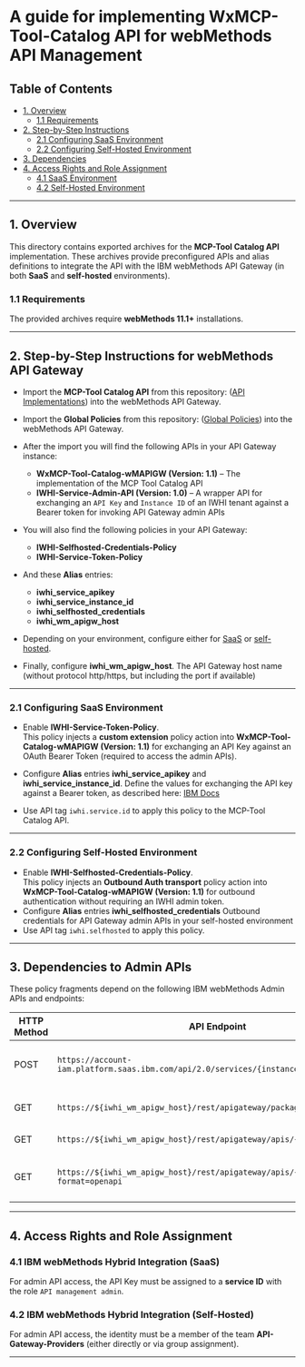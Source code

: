
# A guide for implementing WxMCP-Tool-Catalog API for webMethods API Management

## Table of Contents

- [1. Overview](#1-overview)  
  - [1.1 Requirements](#11-requirements)  
- [2. Step-by-Step Instructions](#2-step-by-step-instructions-for-webmethods-api-gateway)  
  - [2.1 Configuring SaaS Environment](#21-configuring-saas-environment)  
  - [2.2 Configuring Self-Hosted Environment](#22-configuring-self-hosted-environment)  
- [3. Dependencies](#3-dependencies-to-admin-apis)  
- [4. Access Rights and Role Assignment](#4-access-rights-and-role-assignment)  
  - [4.1 SaaS Environment](#41-ibm-webmethods-hybrid-integration-saas)  
  - [4.2 Self-Hosted Environment](#42-ibm-webmethods-hybrid-integration-self-hosted)  

---

## 1. Overview

This directory contains exported archives for the **MCP-Tool Catalog API** implementation. These archives provide preconfigured APIs and alias definitions to integrate the API with the IBM webMethods API Gateway (in both **SaaS** and **self-hosted** environments).

### 1.1 Requirements
The provided archives require **webMethods 11.1+** installations.

---

## 2. Step-by-Step Instructions for webMethods API Gateway

- Import the **MCP-Tool Catalog API** from this repository: ([API Implementations](./exports/WxMCP-wM-APIGateway-Tool-Catalog.zip)) into the webMethods API Gateway.  
- Import the **Global Policies** from this repository: ([Global Policies](./exports/WxMCP-wM-APIGateway-Global_Policies.zip)) into the webMethods API Gateway.  
- After the import you will find the following APIs in your API Gateway instance:  
  - **WxMCP-Tool-Catalog-wMAPIGW (Version: 1.1)** – The implementation of the MCP Tool Catalog API  
  - **IWHI-Service-Admin-API (Version: 1.0)** – A wrapper API for exchanging an `API Key` and `Instance ID` of an IWHI tenant against a Bearer token for invoking API Gateway admin APIs  

- You will also find the following policies in your API Gateway:  
  - **IWHI-Selfhosted-Credentials-Policy**  
  - **IWHI-Service-Token-Policy** 

- And these **Alias** entries:  
  - **iwhi_service_apikey**
  - **iwhi_service_instance_id**
  - **iwhi_selfhosted_credentials**
  - **iwhi_wm_apigw_host**

- Depending on your environment, configure either for [SaaS](#21-configuring-saas-environment) or [self-hosted](#22-configuring-self-hosted-environment).  

- Finally, configure **iwhi_wm_apigw_host**.
 The API Gateway host name (without protocol http/https, but including the port if available)  
---

### 2.1 Configuring SaaS Environment

- Enable **IWHI-Service-Token-Policy**.  
  This policy injects a **custom extension** policy action into **WxMCP-Tool-Catalog-wMAPIGW (Version: 1.1)** for exchanging an API Key against an OAuth Bearer Token (required to access the admin APIs).
- Configure **Alias** entries
**iwhi_service_apikey** and **iwhi_service_instance_id**.
Define the values for exchanging the API key against a Bearer token, as described here: [IBM Docs](https://www.ibm.com/docs/en/hybrid-integration/saas?topic=apis-managing-administration)   
    
 - Use API tag `iwhi.service.id` to apply this policy to the MCP-Tool Catalog API.

---

### 2.2 Configuring Self-Hosted Environment

- Enable **IWHI-Selfhosted-Credentials-Policy**.  
  This policy injects an **Outbound Auth transport** policy action into **WxMCP-Tool-Catalog-wMAPIGW (Version: 1.1)** for outbound authentication without requiring an IWHI admin token.  
-  Configure **Alias** entries 
  **iwhi_selfhosted_credentials** 
  Outbound credentials for API Gateway admin APIs in your self-hosted environment  
- Use API tag `iwhi.selfhosted` to apply this policy.  

---

## 3. Dependencies to Admin APIs

These policy fragments depend on the following IBM webMethods Admin APIs and endpoints:

| **HTTP Method** | **API Endpoint** | **Purpose/Action** |
|-----------------|------------------------------------------------------------------|--------------------------------------|
| POST            | `https://account-iam.platform.saas.ibm.com/api/2.0/services/{instanceId}/apikeys/token` | Exchange API key for a Bearer token (SaaS only) |
| GET             | `https://${iwhi_wm_apigw_host}/rest/apigateway/packages/{packageId}` | Get details about an API product |
| GET             | `https://${iwhi_wm_apigw_host}/rest/apigateway/apis/{apiId}` | Retrieve API metadata |
| GET             | `https://${iwhi_wm_apigw_host}/rest/apigateway/apis/{apiId}?format=openapi` | Download OpenAPI specification for given API Id |

---

## 4. Access Rights and Role Assignment

### 4.1 IBM webMethods Hybrid Integration (SaaS)
For admin API access, the API Key must be assigned to a **service ID** with the role `API management admin`.

### 4.2 IBM webMethods Hybrid Integration (Self-Hosted)
For admin API access, the identity must be a member of the team **API-Gateway-Providers** (either directly or via group assignment).  

---
